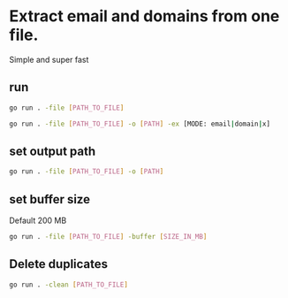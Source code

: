 # Extract email and domains from one file.

Simple and super fast

## run

```bash
go run . -file [PATH_TO_FILE]
```

```bash
go run . -file [PATH_TO_FILE] -o [PATH] -ex [MODE: email|domain|x]
```

## set output path

```bash
go run . -file [PATH_TO_FILE] -o [PATH]
```

## set buffer size

Default 200 MB

```bash
go run . -file [PATH_TO_FILE] -buffer [SIZE_IN_MB]
```

## Delete duplicates

```bash
go run . -clean [PATH_TO_FILE]
```

